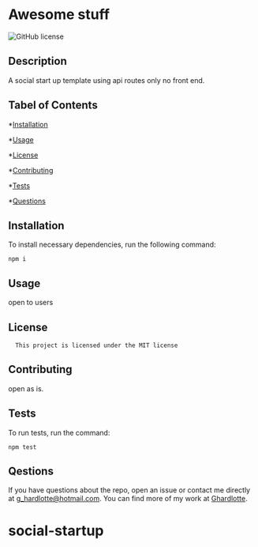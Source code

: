 # Awesome stuff
![GitHub license](https://img.shields.io/badge/license-MIT-blue.svg)

## Description
A social start up template using api routes only no front end.

## Tabel of Contents

*[Installation](#installation)

*[Usage](#usage)

*[License](#license)

*[Contributing](#contributing)

*[Tests](#tests)

*[Questions](#questions)

## Installation

To install necessary dependencies, run the following command:

```
npm i
```

## Usage

open to users

## License
      
      This project is licensed under the MIT license

## Contributing

open as is.

## Tests

To run tests, run the command:

```
npm test
```

## Qestions

If you have questions about the repo, open an issue or contact me directly at g_hardlotte@hotmail.com.  You can find more of my work at [Ghardlotte](https://github.com/Ghardlotte/).
# social-startup
